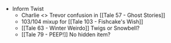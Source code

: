
* Inform Twist
	* Charlie <> Trevor confusion in [[Tale 57 - Ghost Stories]]
	* 103/104 mixup for [[Tale 103 - Fishcake's Wish]]
	* [[Tale 63 - Winter Weirdo]] Twigs or Snowbell?
	* [[Tale 79 - PEEP!]] No hidden item?